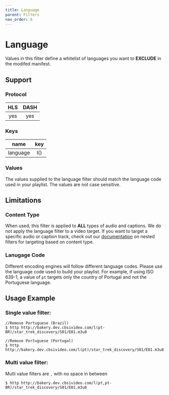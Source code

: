 ```yaml
---
title: Language
parent: Filters
nav_order: 6
---
```


# Language
Values in this filter define a whitelist of languages you want to **EXCLUDE** in the modifed manifest.

## Support

### Protocol

HLS | DASH |
:--:|:----:|
yes | yes  |

### Keys

| name          | key |
|:-------------:|:---:|
| language      | l() |

### Values
The values supplied to the language filter should match the language code used in your playlist. The values are not case sensitive.

## Limitations
### Content Type
When used, this filter is applied to **ALL** types of audio and captions. We do not apply the language filter to a video target. If you want to target a specific audio or caption track, check out our <a href="/nested-filters">documentation</a> on nested filters for targeting based on content type. 

### Lanugage Code
Different encoding engines will follow different language codes. Please use the language code used to build your playlist. For example, if using ISO 639-1, a value of `pt` targets only the country of Portugal and not the Portuguese language.

## Usage Example 
### Single value filter:

    //Remove Portuguese (Brazil)
    $ http http://bakery.dev.cbsivideo.com/l(pt-BR)/star_trek_discovery/S01/E01.m3u8

    //Remove Portuguese (Portugal)
    $ http http://bakery.dev.cbsivideo.com/l(pt)/star_trek_discovery/S01/E01.m3u8


### Multi value filter:
Mutli value filters are `,` with no space in between

    $ http http://bakery.dev.cbsivideo.com/l(pt,pt-BR)/star_trek_discovery/S01/E01.m3u8

